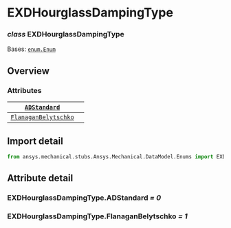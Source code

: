 # EXDHourglassDampingType

### *class* EXDHourglassDampingType

Bases: [`enum.Enum`](https://docs.python.org/3/library/enum.html#enum.Enum)

> <!-- !! processed by numpydoc !! -->

## Overview

### Attributes

| [`ADStandard`](#EXDHourglassDampingType.ADStandard)                 |    |
|---------------------------------------------------------------------|----|
| [`FlanaganBelytschko`](#EXDHourglassDampingType.FlanaganBelytschko) |    |

## Import detail

```python
from ansys.mechanical.stubs.Ansys.Mechanical.DataModel.Enums import EXDHourglassDampingType
```

## Attribute detail

### EXDHourglassDampingType.ADStandard *= 0*

### EXDHourglassDampingType.FlanaganBelytschko *= 1*
